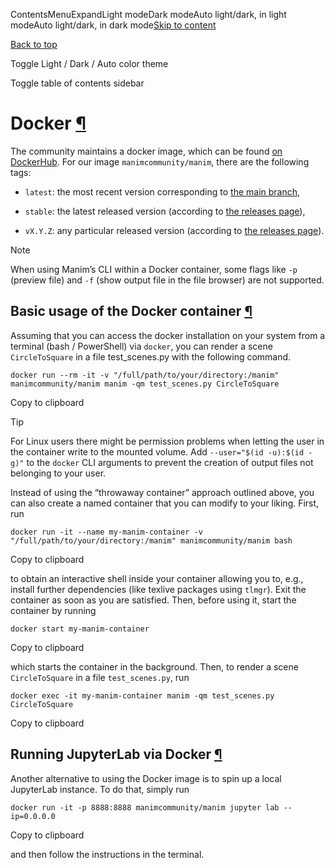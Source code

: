 ContentsMenuExpandLight modeDark modeAuto light/dark, in light modeAuto light/dark, in dark mode[Skip to content](https://docs.manim.community/en/stable/installation/docker.html#furo-main-content)

[Back to top](https://docs.manim.community/en/stable/installation/docker.html#)

Toggle Light / Dark / Auto color theme

Toggle table of contents sidebar

# Docker [¶](https://docs.manim.community/en/stable/installation/docker.html\#docker "Link to this heading")

The community maintains a docker image, which can be found
[on DockerHub](https://hub.docker.com/r/manimcommunity/manim).
For our image `manimcommunity/manim`, there are the following tags:

- `latest`: the most recent version corresponding
to [the main branch](https://github.com/ManimCommunity/manim),

- `stable`: the latest released version (according to
[the releases page](https://github.com/ManimCommunity/manim/releases)),

- `vX.Y.Z`: any particular released version (according to
[the releases page](https://github.com/ManimCommunity/manim/releases)).


Note

When using Manim’s CLI within a Docker container, some flags like
`-p` (preview file) and `-f` (show output file in the file browser)
are not supported.

## Basic usage of the Docker container [¶](https://docs.manim.community/en/stable/installation/docker.html\#basic-usage-of-the-docker-container "Link to this heading")

Assuming that you can access the docker installation on your system
from a terminal (bash / PowerShell) via `docker`, you can
render a scene `CircleToSquare` in a file test\_scenes.py
with the following command.

```
docker run --rm -it -v "/full/path/to/your/directory:/manim" manimcommunity/manim manim -qm test_scenes.py CircleToSquare

```

Copy to clipboard

Tip

For Linux users there might be permission problems when letting the
user in the container write to the mounted volume.
Add `--user="$(id -u):$(id -g)"` to the `docker` CLI arguments
to prevent the creation of output files not belonging to your user.

Instead of using the “throwaway container” approach outlined
above, you can also create a named container that you can
modify to your liking. First, run

```
docker run -it --name my-manim-container -v "/full/path/to/your/directory:/manim" manimcommunity/manim bash

```

Copy to clipboard

to obtain an interactive shell inside your container allowing you
to, e.g., install further dependencies (like texlive packages using
`tlmgr`). Exit the container as soon as you are satisfied. Then,
before using it, start the container by running

```
docker start my-manim-container

```

Copy to clipboard

which starts the container in the background. Then, to render
a scene `CircleToSquare` in a file `test_scenes.py`, run

```
docker exec -it my-manim-container manim -qm test_scenes.py CircleToSquare

```

Copy to clipboard

## Running JupyterLab via Docker [¶](https://docs.manim.community/en/stable/installation/docker.html\#running-jupyterlab-via-docker "Link to this heading")

Another alternative to using the Docker image is to spin up a
local JupyterLab instance. To do that, simply run

```
docker run -it -p 8888:8888 manimcommunity/manim jupyter lab --ip=0.0.0.0

```

Copy to clipboard

and then follow the instructions in the terminal.